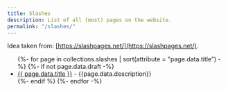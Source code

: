 ```yaml
---
title: Slashes
description: List of all (most) pages on the website.
permalink: "/slashes/"
---
```


Idea taken from: [https://slashpages.net/](https://slashpages.net/).

<ul>
{%- for page in collections.slashes | sort(attribute = "page.data.title") -%}
{%- if not page.data.draft -%}
<li><a href="{{page.url}}">{{ page.data.title }}</a> - {{page.data.description}}</li>
{%- endif %}
{%- endfor -%}

</ul>

